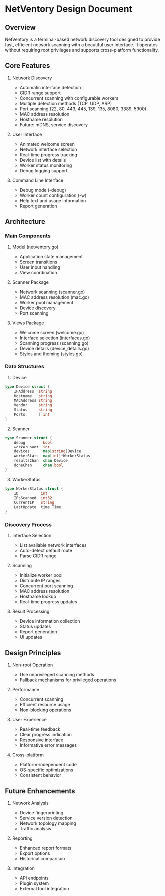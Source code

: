 # NetVentory Design Document

## Overview
NetVentory is a terminal-based network discovery tool designed to provide fast, efficient network scanning with a beautiful user interface. It operates without requiring root privileges and supports cross-platform functionality.

## Core Features
1. Network Discovery
   - Automatic interface detection
   - CIDR range support
   - Concurrent scanning with configurable workers
   - Multiple detection methods (TCP, UDP, ARP)
   - Port scanning (22, 80, 443, 445, 139, 135, 8080, 3389, 5900)
   - MAC address resolution
   - Hostname resolution
   - Future: mDNS, service discovery

2. User Interface
   - Animated welcome screen
   - Network interface selection
   - Real-time progress tracking
   - Device list with details
   - Worker status monitoring
   - Debug logging support

3. Command Line Interface
   - Debug mode (-debug)
   - Worker count configuration (-w)
   - Help text and usage information
   - Report generation

## Architecture

### Main Components
1. Model (netventory.go)
   - Application state management
   - Screen transitions
   - User input handling
   - View coordination

2. Scanner Package
   - Network scanning (scanner.go)
   - MAC address resolution (mac.go)
   - Worker pool management
   - Device discovery
   - Port scanning

3. Views Package
   - Welcome screen (welcome.go)
   - Interface selection (interfaces.go)
   - Scanning progress (scanning.go)
   - Device details (device_details.go)
   - Styles and theming (styles.go)

### Data Structures

1. Device
```go
type Device struct {
    IPAddress  string
    Hostname   string
    MACAddress string
    Vendor     string
    Status     string
    Ports      []int
}
```

2. Scanner
```go
type Scanner struct {
    debug        bool
    workerCount  int
    devices      map[string]Device
    workerStats  map[int]*WorkerStatus
    resultsChan  chan Device
    doneChan     chan bool
}
```

3. WorkerStatus
```go
type WorkerStatus struct {
    ID          int
    IPsScanned  int32
    CurrentIP   string
    LastUpdate  time.Time
}
```

### Discovery Process
1. Interface Selection
   - List available network interfaces
   - Auto-detect default route
   - Parse CIDR range

2. Scanning
   - Initialize worker pool
   - Distribute IP ranges
   - Concurrent port scanning
   - MAC address resolution
   - Hostname lookup
   - Real-time progress updates

3. Result Processing
   - Device information collection
   - Status updates
   - Report generation
   - UI updates

## Design Principles
1. Non-root Operation
   - Use unprivileged scanning methods
   - Fallback mechanisms for privileged operations

2. Performance
   - Concurrent scanning
   - Efficient resource usage
   - Non-blocking operations

3. User Experience
   - Real-time feedback
   - Clear progress indication
   - Responsive interface
   - Informative error messages

4. Cross-platform
   - Platform-independent code
   - OS-specific optimizations
   - Consistent behavior

## Future Enhancements
1. Network Analysis
   - Device fingerprinting
   - Service version detection
   - Network topology mapping
   - Traffic analysis

2. Reporting
   - Enhanced report formats
   - Export options
   - Historical comparison

3. Integration
   - API endpoints
   - Plugin system
   - External tool integration
